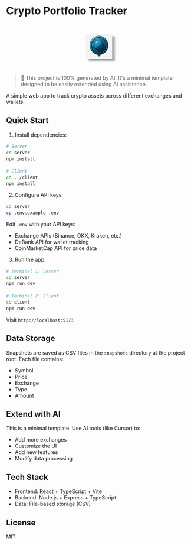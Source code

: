 # Crypto Portfolio Tracker

<p align="center">
  <img src="docs/assets/logo.png" width="120" height="120" alt="Observer Logo">
</p>

> 🤖 This project is 100% generated by AI. It's a minimal template designed to be easily extended using AI assistance.

A simple web app to track crypto assets across different exchanges and wallets.

## Quick Start

1. Install dependencies:
```bash
# Server
cd server
npm install

# Client
cd ../client
npm install
```

2. Configure API keys:
```bash
cd server
cp .env.example .env
```

Edit `.env` with your API keys:
- Exchange APIs (Binance, OKX, Kraken, etc.)
- DeBank API for wallet tracking
- CoinMarketCap API for price data

3. Run the app:
```bash
# Terminal 1: Server
cd server
npm run dev

# Terminal 2: Client
cd client
npm run dev
```

Visit `http://localhost:5173`

## Data Storage

Snapshots are saved as CSV files in the `snapshots` directory at the project root. Each file contains:
- Symbol
- Price
- Exchange
- Type
- Amount

## Extend with AI

This is a minimal template. Use AI tools (like Cursor) to:
- Add more exchanges
- Customize the UI
- Add new features
- Modify data processing

## Tech Stack

- Frontend: React + TypeScript + Vite
- Backend: Node.js + Express + TypeScript
- Data: File-based storage (CSV)

## License

MIT 